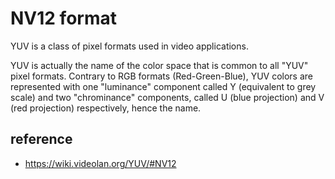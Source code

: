 # NV12 format

YUV is a class of pixel formats used in video applications.

YUV is actually the name of the color space that is common to all "YUV" pixel formats. Contrary to RGB formats (Red-Green-Blue), YUV colors are represented with one "luminance" component called Y (equivalent to grey scale) and two "chrominance" components, called U (blue projection) and V (red projection) respectively, hence the name.

## reference
* https://wiki.videolan.org/YUV/#NV12